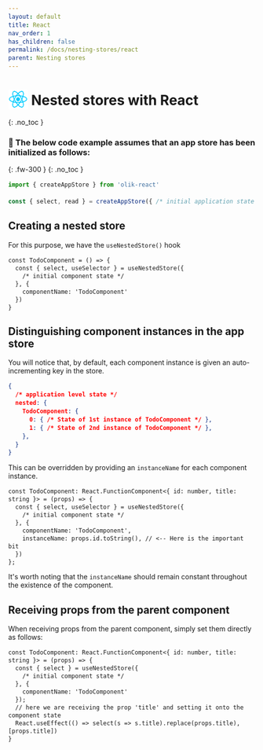 ```yaml
---
layout: default
title: React
nav_order: 1
has_children: false
permalink: /docs/nesting-stores/react
parent: Nesting stores
---
```


# <img src="/assets/images/react_large.png" width="40" style="margin-bottom: -8px;"> Nested stores with React
{: .no_toc }

### 🥚 The below code example assumes that an app store has been initialized as follows:
{: .fw-300 }
{: .no_toc }
```ts
import { createAppStore } from 'olik-react'

const { select, read } = createAppStore({ /* initial application state */ })
```

## **Creating** a nested store
For this purpose, we have the `useNestedStore()` hook
```tsx
const TodoComponent = () => {
  const { select, useSelector } = useNestedStore({
    /* initial component state */
  }, {
    componentName: 'TodoComponent'
  })
}
```

## **Distinguishing component instances** in the app store
You will notice that, by default, each component instance is given an auto-incrementing key in the store.
```json
{
  /* application level state */
  nested: {
    TodoComponent: {
      0: { /* State of 1st instance of TodoComponent */ },
      1: { /* State of 2nd instance of TodoComponent */ },
    },
  }
}
```
This can be overridden by providing an `instanceName` for each component instance.
```tsx
const TodoComponent: React.FunctionComponent<{ id: number, title: string }> = (props) => {
  const { select, useSelector } = useNestedStore({
    /* initial component state */
  }, {
    componentName: 'TodoComponent',
    instanceName: props.id.toString(), // <-- Here is the important bit
  })
};
```
It's worth noting that the `instanceName` should remain constant throughout the existence of the component.

## **Receiving props** from the parent component
When receiving props from the parent component, simply set them directly as follows:
```tsx
const TodoComponent: React.FunctionComponent<{ id: number, title: string }> = (props) => {
  const { select } = useNestedStore({
    /* initial component state */
  }, {
    componentName: 'TodoComponent'
  });
  // here we are receiving the prop 'title' and setting it onto the component state
  React.useEffect(() => select(s => s.title).replace(props.title), [props.title])
}
```